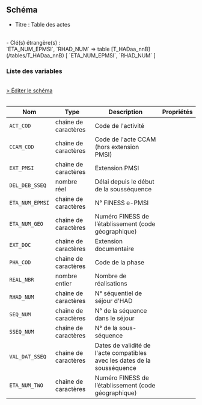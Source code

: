 ## Schéma

- Titre : Table des actes
<br />
- Clé(s) étrangère(s) : <br />
`ETA_NUM_EPMSI`, `RHAD_NUM` => table [T_HADaa_nnB](/tables/T_HADaa_nnB) [ `ETA_NUM_EPMSI`, `RHAD_NUM` ]<br />

### Liste des variables
<br />
<div>
    <a href="https://gitlab.com/healthdatahub/schema-snds/edit/master/schemas/PMSI/PMSI%20HAD/T_HADaa_nnA.json"  
    arget="_blank" rel="noopener noreferrer">> Éditer le schéma</a>
    <OutboundLink />
</div>
<br />

Nom|Type|Description|Propriétés
-|-|-|-
`ACT_COD`|chaîne de caractères|Code de l&#x27;activité||
`CCAM_COD`|chaîne de caractères|Code de l&#x27;acte CCAM (hors extension PMSI)||
`EXT_PMSI`|chaîne de caractères|Extension PMSI||
`DEL_DEB_SSEQ`|nombre réel|Délai depuis le début de la sousséquence||
`ETA_NUM_EPMSI`|chaîne de caractères|N° FINESS e-PMSI||
`ETA_NUM_GEO`|chaîne de caractères|Numéro FINESS de l’établissement (code géographique)||
`EXT_DOC`|chaîne de caractères|Extension documentaire||
`PHA_COD`|chaîne de caractères|Code de la phase||
`REAL_NBR`|nombre entier|Nombre de réalisations||
`RHAD_NUM`|chaîne de caractères|N° séquentiel de séjour d&#x27;HAD||
`SEQ_NUM`|chaîne de caractères|N° de la séquence dans le séjour||
`SSEQ_NUM`|chaîne de caractères|N° de la sous-séquence||
`VAL_DAT_SSEQ`|chaîne de caractères|Dates de validité de l&#x27;acte compatibles avec les dates de la sousséquence||
`ETA_NUM_TWO`|chaîne de caractères|Numéro FINESS de l’établissement (code géographique)||

